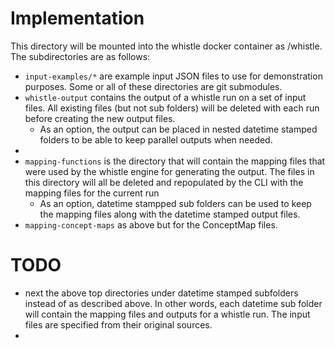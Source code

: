 # Implementation
This directory will be mounted into the whistle docker container as /whistle. The subdirectories are as follows:
* `input-examples/*` are example input JSON files to use for demonstration purposes. Some or all of these directories are git submodules.
* `whistle-output` contains the output of a whistle run on a set of input files. All existing files (but not sub folders) will be deleted with each run before creating the new output files.
  * As an option, the output can be placed in nested datetime stamped folders to be able to keep parallel outputs when needed.
* 
* `mapping-functions` is the directory that will contain the mapping files that were used by the whistle engine for generating the output. The files in this directory will all be deleted and repopulated by the CLI with the mapping files for the current run
  * As an option, datetime stampped sub folders can be used to keep the mapping files along with the datetime stamped output files.
* `mapping-concept-maps` as above but for the ConceptMap files.


# TODO

* next the above top directories under datetime stamped subfolders instead of as described above. In other words, each datetime sub folder will contain the mapping files and outputs for a whistle run. The input files are specified from their original sources.
* 
